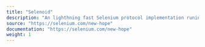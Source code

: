 ```yaml
---
title: "Selenoid"
description: "An lighthning fast Selenium protocol implementation runing browsers in Docker containers"
source: "https://selenium.com/new-hope"
documentation: "https://selenium.com/new-hope"
weight: 1
---
```

